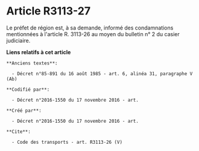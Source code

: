 # Article R3113-27

Le préfet de région est, à sa demande, informé des condamnations mentionnées à l'article R. 3113-26 au moyen du bulletin n° 2
du casier judiciaire.

**Liens relatifs à cet article**

	**Anciens textes**:

	  - Décret n°85-891 du 16 août 1985 - art. 6, alinéa 31, paragraphe V  (Ab)

	**Codifié par**:

	  - Décret n°2016-1550 du 17 novembre 2016 - art.

	**Créé par**:

	  - Décret n°2016-1550 du 17 novembre 2016 - art.

	**Cite**:

	  - Code des transports - art. R3113-26 (V)
